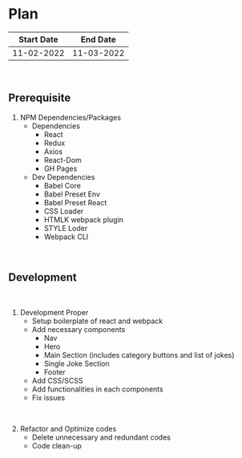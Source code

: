# Plan

| Start Date | End Date |
|------------|----------|
|11-02-2022  | 11-03-2022|

<br>

## Prerequisite

1. NPM Dependencies/Packages
   - Dependencies
        - React
        - Redux
        - Axios
        - React-Dom
        - GH Pages
    - Dev Dependencies
        - Babel Core
        - Babel Preset Env
        - Babel Preset React
        - CSS Loader
        - HTMLK webpack plugin
        - STYLE Loder
        - Webpack CLI
    
<br>
   
## Development

<br>
    
1. Development Proper
     - Setup boilerplate of react and webpack
     - Add necessary components
       - Nav
       - Hero
       - Main Section (includes category buttons and list of jokes)
       - Single Joke Section
       - Footer
     - Add CSS/SCSS
     - Add functionalities in each components
     - Fix issues 
  
<br>

2. Refactor and Optimize codes
     - Delete unnecessary and redundant codes
     - Code clean-up    